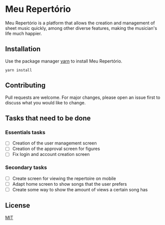 # Meu Repertório

Meu Repertório is a platform that allows the creation and management of sheet music quickly, among other diverse features, making the musician's life much happier.

## Installation

Use the package manager [yarn](https://classic.yarnpkg.com/lang/en/docs/) to install Meu Repertório.

```node
yarn install
```

## Contributing

Pull requests are welcome. For major changes, please open an issue first
to discuss what you would like to change.

## Tasks that need to be done

### Essentials tasks
- [ ] Creation of the user management screen
- [ ] Creation of the approval screen for figures
- [ ] Fix login and account creation screen

### Secondary tasks
- [ ] Create screen for viewing the repertoire on mobile
- [ ] Adapt home screen to show songs that the user prefers
- [ ] Create some way to show the amount of views a certain song has

## License

[MIT](https://choosealicense.com/licenses/mit/)
